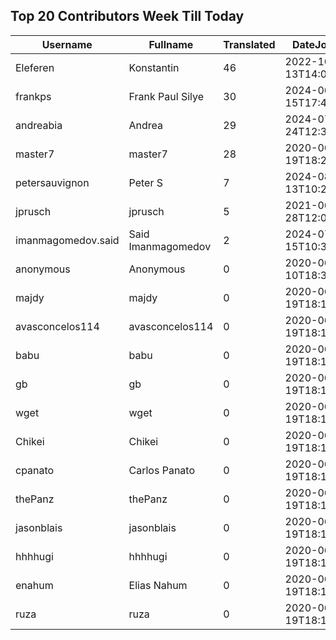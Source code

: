 ## Top 20 Contributors Week Till Today ##
|Username|Fullname|Translated|DateJoined|Language|
|--------|--------|----------|----------|-------|
|Eleferen|Konstantin|46|2022-10-13T14:04:24Z|ru|
|frankps|Frank Paul Silye|30|2024-06-15T17:49:35.|nb_NO|
|andreabia|Andrea|29|2024-07-24T12:31:47.|it|
|master7|master7|28|2020-06-19T18:20:39.|pl|
|petersauvignon|Peter S|7|2024-08-13T10:23:34.|cs|
|jprusch|jprusch|5|2021-06-28T12:00:18.|de|
|imanmagomedov.said|Said Imanmagomedov|2|2024-07-15T10:32:56.||
|anonymous|Anonymous|0|2020-06-10T18:34:14.||
|majdy|majdy|0|2020-06-19T18:18:21.||
|avasconcelos114|avasconcelos114|0|2020-06-19T18:18:27Z||
|babu|babu|0|2020-06-19T18:18:37.||
|gb|gb|0|2020-06-19T18:18:43.||
|wget|wget|0|2020-06-19T18:18:50Z|ro|
|Chikei|Chikei|0|2020-06-19T18:18:51Z|zh_Hant|
|cpanato|Carlos Panato|0|2020-06-19T18:18:53Z||
|thePanz|thePanz|0|2020-06-19T18:18:53Z||
|jasonblais|jasonblais|0|2020-06-19T18:18:54Z||
|hhhhugi|hhhhugi|0|2020-06-19T18:18:56.||
|enahum|Elias  Nahum|0|2020-06-19T18:18:56Z|es|
|ruza|ruza|0|2020-06-19T18:18:57.||

